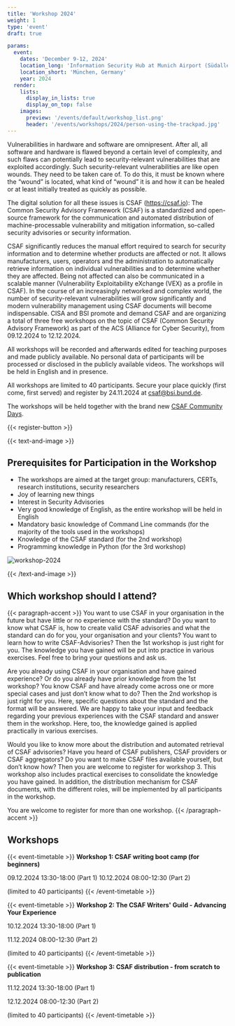 ```yaml
---
title: 'Workshop 2024'
weight: 1
type: 'event'
draft: true

params:
  event:
    dates: 'December 9-12, 2024'
    location_long: 'Information Security Hub at Munich Airport (Südallee 1, 85356 München, Germany)'
    location_short: 'München, Germany'
    year: 2024
  render:
    lists:
      display_in_lists: true
      display_on_top: false
    images:
      preview: '/events/default/workshop_list.png'
      header: '/events/workshops/2024/person-using-the-trackpad.jpg'
---
```

<!--
  SPDX-FileCopyrightText: 2024 OASIS CSAF TC
  SPDX-License-Identifier: LicenseRef-OASIS-CSAF-TC-License
-->

Vulnerabilities in hardware and software are omnipresent. After all, all
software and hardware is flawed beyond a certain level of complexity, and such
flaws can potentially lead to security-relevant vulnerabilities that are
exploited accordingly. Such security-relevant vulnerabilities are like open
wounds. They need to be taken care of. To do this, it must be known where the
“wound” is located, what kind of “wound” it is and how it can be healed
or at least initially treated as quickly as possible.

The digital solution for all these issues is CSAF (https://csaf.io): The Common
Security Advisory Framework (CSAF) is a standardized and open-source framework
for the communication and automated distribution of machine-processable
vulnerability and mitigation information, so-called security advisories or
security information.

CSAF significantly reduces the manual effort required to search for security
information and to determine whether products are affected or not. It allows
manufacturers, users, operators and the administration to automatically
retrieve information on individual vulnerabilities and to determine whether
they are affected. Being not affected can also be communicated in a scalable
manner (Vulnerability Exploitability eXchange (VEX) as a profile in CSAF). In
the course of an increasingly networked and complex world, the number of
security-relevant vulnerabilities will grow significantly and modern
vulnerability management using CSAF documents will become indispensable. CISA
and BSI promote and demand CSAF and are organizing a total of three free
workshops on the topic of CSAF (Common Security Advisory Framework) as part of
the ACS (Alliance for Cyber Security), from 09.12.2024 to 12.12.2024.

All workshops will be recorded and afterwards edited for teaching purposes and
made publicly available. No personal data of participants will be processed or
disclosed in the publicly available videos. The workshops will be held in
English and in presence.

All workshops are limited to 40 participants. Secure your place quickly (first
come, first served) and register by 24.11.2024 at csaf@bsi.bund.de.

The workshops will be held together with the brand new [CSAF Community
Days](/events/2024/community-days/).

{{< register-button >}}

{{< text-and-image >}}
## Prerequisites for Participation in the Workshop
- The workshops are aimed at the target group: manufacturers, CERTs, research
institutions, security researchers
- Joy of learning new things
- Interest in Security Advisories
- Very good knowledge of English, as the entire workshop will be held in English
- Mandatory basic knowledge of Command Line commands (for the majority of the
tools used in the workshops)
- Knowledge of the CSAF standard (for the 2nd workshop)
- Programming knowledge in Python (for the 3rd workshop)

![workshop-2024](/events/workshops/2024/checklist-survey-review-computer.jpg)

{{< /text-and-image >}}

## Which workshop should I attend?
{{< paragraph-accent >}}
You want to use CSAF in your organisation in the future but have little or no
experience with the standard? Do you want to know what CSAF is, how to create
valid CSAF advisories and what the standard can do for you, your organisation
and your clients? You want to learn how to write CSAF-Advisories? Then the 1st
workshop is just right for you. The knowledge you have gained will be put into
practice in various exercises. Feel free to bring your questions and ask us.

Are you already using CSAF in your organisation and have gained experience? Or
do you already have prior knowledge from the 1st workshop? You know CSAF and
have already come across one or more special cases and just don’t know what
to do? Then the 2nd workshop is just right for you. Here, specific questions
about the standard and the format will be answered. We are happy to take your
input and feedback regarding your previous experiences with the CSAF standard
and answer them in the workshop. Here, too, the knowledge gained is applied
practically in various exercises.

Would you like to know more about the distribution and automated retrieval of
CSAF advisories? Have you heard of CSAF publishers, CSAF providers or CSAF
aggregators? Do you want to make CSAF files available yourself, but don’t
know how? Then you are welcome to register for workshop 3. This workshop also
includes practical exercises to consolidate the knowledge you have gained. In
addition, the distribution mechanism for CSAF documents, with the different
roles, will be implemented by all participants in the workshop.

You are welcome to register for more than one workshop.
{{< /paragraph-accent >}}

## Workshops
{{< event-timetable >}}
**Workshop 1: CSAF writing boot camp (for beginners)**

09.12.2024 13:30-18:00 (Part 1)
10.12.2024 08:00-12:30 (Part 2)

(limited to 40 participants)
{{< /event-timetable >}}

{{< event-timetable >}}
**Workshop 2: The CSAF Writers' Guild - Advancing Your Experience**

10.12.2024 13:30-18:00 (Part 1)

11.12.2024 08:00-12:30 (Part 2)

(limited to 40 participants)
{{< /event-timetable >}}

{{< event-timetable >}}
**Workshop 3: CSAF distribution - from scratch to publication**

11.12.2024 13:30-18:00 (Part 1)

12.12.2024 08:00-12:30 (Part 2)

(limited to 40 participants)
{{< /event-timetable >}}
